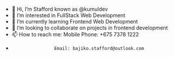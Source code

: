 - 👋 Hi, I’m Stafford known as @kumuldev
- 👀 I’m interested in FullStack Web Development
- 🌱 I’m currently learning Frontend Web Development
- 💞️ I’m looking to collaborate on projects in frontend development 
- 📫 How to reach me: Mobile Phone: +675 7378 1222
-                     Email: bajiko.stafford@outlook.com

<!---
kumuldev/kumuldev is a ✨ special ✨ repository because its `README.md` (this file) appears on your GitHub profile.
You can click the Preview link to take a look at your changes.
--->
